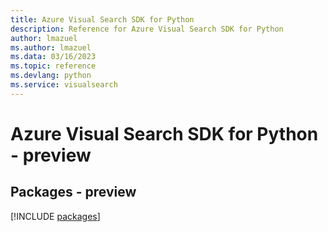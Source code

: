 ```yaml
---
title: Azure Visual Search SDK for Python
description: Reference for Azure Visual Search SDK for Python
author: lmazuel
ms.author: lmazuel
ms.data: 03/16/2023
ms.topic: reference
ms.devlang: python
ms.service: visualsearch
---
```

# Azure Visual Search SDK for Python - preview
## Packages - preview
[!INCLUDE [packages](visual-search-index.md)]